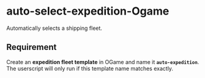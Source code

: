 # auto-select-expedition-Ogame
Automatically selects a shipping fleet.

## Requirement
Create an **expedition fleet template** in OGame and name it **`auto-expedition`**.  
The userscript will only run if this template name matches exactly.

